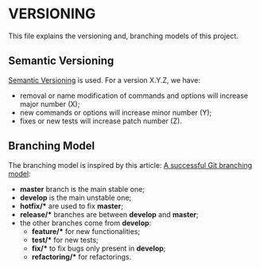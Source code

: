# VERSIONING

This file explains the versioning and, branching models of this project.

## Semantic Versioning

[Semantic Versioning](http://semver.org/) is used. For a version X.Y.Z, we have:
* removal or name modification of commands and options will increase major number (X);
* new commands or options will increase minor number (Y);
* fixes or new tests will increase patch number (Z).

## Branching Model

The branching model is inspired by this article:
[A successful Git branching model](http://nvie.com/posts/a-successful-git-branching-model/):
* __master__ branch is the main stable one;
*  __develop__ is the main unstable one;
* __hotfix/*__ are used to fix __master__;
* __release/*__ branches are  between __develop__ and __master__;
* the other branches come from __develop__:
  * __feature/*__ for new functionalities;
  * __test/*__ for new tests;
  * __fix/*__ to fix bugs only present in __develop__;
  * __refactoring/*__ for refactorings.

